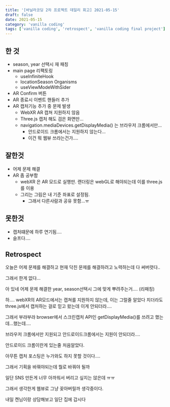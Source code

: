 ```yaml
---
title: '[바닐라코딩 2차 프로젝트 데일리 회고] 2021-05-15'
draft: false
date: 2021-05-15
category: 'vanilla coding'
tags: ['vanilla coding', 'retrospect', 'vanilla coding final project']
---
```


## 한 것

- season, year 선택시 재 패칭
- main page 리팩토링
  - useInfiniteHook
  - locationSeason Organisms
  - useViewModeWithSider
- AR Confirm 버튼
- AR 종료시 이벤트 핸들러 추가
- AR 캡처기능 추가 중 문제 발생
  - WebXR AR 캡쳐 지원하지 않음
  - Three.js 캡처 해도 검은 화면만...
  - navigation.mediaDevices.getDisplayMedia() 는 브라우저 크롬에서만...
    - 안드로이드 크롬에서는 지원하지 않는다...
    - 이건 뭐 웹뷰 쓰라는건가....

## 잘한것

- 어제 문제 해결
- AR 좀 공부함
  - webXR 은 AR 모드로 실행만. 랜더링은 webGL로 해야되는데 이를 three.js를 이용
  - 그리는 그림은 내 기준 좌표로 설정됨.
    - 그래서 다른사람과 공유 못함...ㅠ

## 못한것

- 캡처떄문에 하루 연기됨....
- 슬프다....

## Retrospect

오늘은 어제 문제를 해결하고 현재 닥친 문제를 해결하려고 노력하는데 다 써버렷다..

그래서 한게 없다...

아 있네 어제 문제 해결한 year, season선택시 그에 맞게 뿌려주는거.... (리패칭)

하.... webXR의 AR모드에서는 캡쳐를 지원하지 않는데, 이는 그럴줄 알았다 치더라도 three.js에서 캡처하는 걸로 믿고 왔는데 이게 안되더라....

그래서 부랴부랴 browser에서 스크린캡처 API인 getDisplayMedia()를 쓰려고 했는데...했는데....

브라우저 크롬에서만 지원되고 안드로이드크롬에서는 지원이 안되더라....

안드로이드 크롬이란게 있는줄 처음알았다.

아무튼 캡처 포스팅은 누가와도 하지 못할 것이다....

그래서 기획을 바꿔야되는데 뭘로 바꿔야 될까

일단 SNS 만든게 너무 아까워서 버리고 싶지는 않은데 ㅠㅠ

그래서 생각한게 웹뷰로 그냥 꽂아버릴까 생각중이다.

내일 켄님이랑 상담해보고 일단 집에 갑시다

